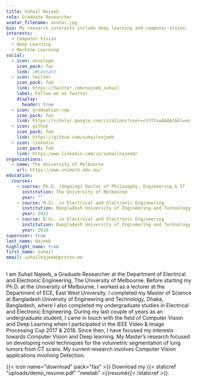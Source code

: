 ```yaml
---
title: Suhail Najeeb
role: Graduate Researcher
avatar_filename: avatar.jpg
bio: My research interests include deep learning and computer vision.
interests:
  - Computer Vision
  - Deep Learning
  - Machine Learning
social:
  - icon: envelope
    icon_pack: fas
    link: /#contact
  - icon: twitter
    icon_pack: fab
    link: https://twitter.com/najeeb_suhail
    label: Follow me on Twitter
    display:
      header: true
  - icon: graduation-cap
    icon_pack: fas
    link: https://scholar.google.com/citations?user=rz5TCswAAAAJ&hl=en
  - icon: github
    icon_pack: fab
    link: https://github.com/suhailnajeeb
  - icon: linkedin
    icon_pack: fab
    link: https:/www.linkedin.com/in/suhailnajeeb/
organizations:
  - name: The University of Melbourne
    url: https://www.unimelb.edu.au/
education:
  courses:
    - course: Ph.D. (Ongoing) Doctor of Philosophy, Engineering & IT
      institution: The University of Melbourne
      year: ""
    - course: M.Sc. in Electrical and Electronic Engineering
      institution: Bangladesh University of Engineering and Technology
      year: 2022
    - course: B.Sc. in Electrical and Electronic Engineering
      institution: Bangladesh University of Engineering and Technology
      year: 2018
superuser: true
last_name: Najeeb
highlight_name: true
first_name: Suhail
email: suhailnajeeb@proton.me
---
```

I am Suhail Najeeb, a Graduate Researcher at the Department of Electrical and Electronic Engineering, The University of Melbourne. Before starting my Ph.D. at the University of Melbourne, I worked as a lecturer at the Department of ECE, East West University. I completed my Master of Science at Bangladesh University of Engineering and Technology, Dhaka, Bangladesh, where I also completed my undergraduate studies in Electrical and Electronic Engineering. During my last couple of years as an undergraduate student, I came in touch with the field of Computer Vision and Deep Learning when I participated in the IEEE Video & Image Processing Cup 2017 & 2018. Since then, I have focused my interests towards Computer Vision and Deep learning. My Master’s research focused on developing novel techniques for the volumetric segmentation of lung tumors from CT scans. My current research involves Computer Vision applications involving Detection.

{{< icon name="download" pack="fas" >}} Download my {{< staticref "uploads/demo_resume.pdf" "newtab" >}}resumé{{< /staticref >}}.